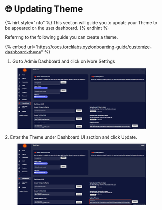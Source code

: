 # 🌐 Updating Theme

{% hint style="info" %}
This section will guide you to update your Theme to be appeared on the user dashboard.
{% endhint %}

Referring to the following guide you can create a theme.

{% embed url="https://docs.torchlabs.xyz/onboarding-guide/customize-dashboard-theme" %}

1. Go to Admin Dashboard and click on More Settings

<figure><img src="../../.gitbook/assets/1 (4).png" alt=""><figcaption></figcaption></figure>

2\. Enter the Theme under Dashboard UI section and click Update.

<figure><img src="../../.gitbook/assets/8.png" alt=""><figcaption></figcaption></figure>
